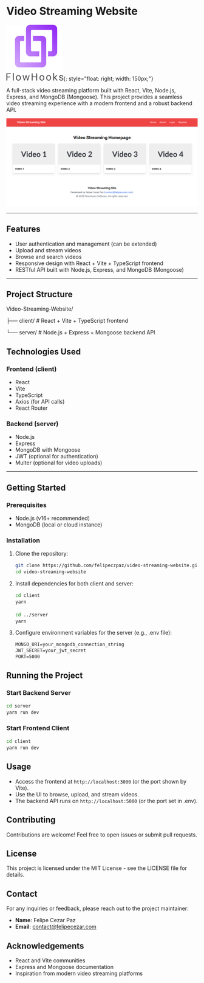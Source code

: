 # Video Streaming Website

![Company Logo](assets/logo.png){: style="float: right; width: 150px;"} 

A full-stack video streaming platform built with React, Vite, Node.js, Express, and MongoDB (Mongoose). This project provides a seamless video streaming experience with a modern frontend and a robust backend API.

![Screenshot](assets/screenshot.png)

---

## Features

- User authentication and management (can be extended)
- Upload and stream videos
- Browse and search videos
- Responsive design with React + Vite + TypeScript frontend
- RESTful API built with Node.js, Express, and MongoDB (Mongoose)

---

## Project Structure

Video-Streaming-Website/

 ├── client/ # React + Vite + TypeScript frontend
 
 └── server/ # Node.js + Express + Mongoose backend API

## Technologies Used

### Frontend (client)
- React
- Vite
- TypeScript
- Axios (for API calls)
- React Router

### Backend (server)
- Node.js
- Express
- MongoDB with Mongoose
- JWT (optional for authentication)
- Multer (optional for video uploads)

---

## Getting Started

### Prerequisites
- Node.js (v16+ recommended)
- MongoDB (local or cloud instance)

### Installation

1. Clone the repository:
   ```bash
   git clone https://github.com/felipeczpaz/video-streaming-website.git
   cd video-streaming-website
   ```

2. Install dependencies for both client and server:
   ```bash
   cd client
   yarn

   cd ../server
   yarn
   ```

3. Configure environment variables for the server (e.g., .env file):
   ```env
   MONGO_URI=your_mongodb_connection_string
   JWT_SECRET=your_jwt_secret
   PORT=5000
   ```

## Running the Project

### Start Backend Server

   ```bash
   cd server
   yarn run dev
   ```

### Start Frontend Client

   ```bash
   cd client
   yarn run dev
   ```

## Usage

- Access the frontend at `http://localhost:3000` (or the port shown by Vite).
- Use the UI to browse, upload, and stream videos.
- The backend API runs on `http://localhost:5000` (or the port set in .env).

## Contributing

Contributions are welcome! Feel free to open issues or submit pull requests.

## License

This project is licensed under the MIT License - see the LICENSE file for details.

## Contact

For any inquiries or feedback, please reach out to the project maintainer:

- **Name**: Felipe Cezar Paz
- **Email**: contact@felipecezar.com

## Acknowledgements

- React and Vite communities
- Express and Mongoose documentation
- Inspiration from modern video streaming platforms

